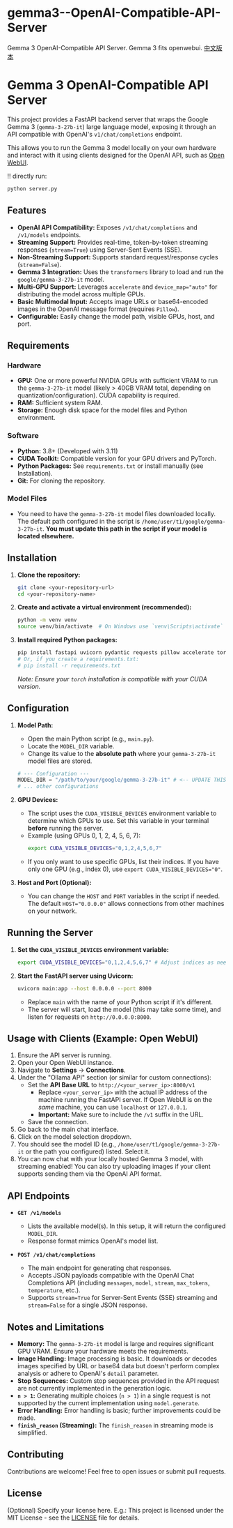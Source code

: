# gemma3--OpenAI-Compatible-API-Server
Gemma 3 OpenAI-Compatible API Server. Gemma 3 fits openwebui.
[中文版本](readme_zh.md)
# Gemma 3 OpenAI-Compatible API Server

This project provides a FastAPI backend server that wraps the Google Gemma 3 (`gemma-3-27b-it`) large language model, exposing it through an API compatible with OpenAI's `v1/chat/completions` endpoint.

This allows you to run the Gemma 3 model locally on your own hardware and interact with it using clients designed for the OpenAI API, such as [Open WebUI](https://github.com/open-webui/open-webui).

!! directly run:
```python
python server.py
```

## Features

*   **OpenAI API Compatibility:** Exposes `/v1/chat/completions` and `/v1/models` endpoints.
*   **Streaming Support:** Provides real-time, token-by-token streaming responses (`stream=True`) using Server-Sent Events (SSE).
*   **Non-Streaming Support:** Supports standard request/response cycles (`stream=False`).
*   **Gemma 3 Integration:** Uses the `transformers` library to load and run the `google/gemma-3-27b-it` model.
*   **Multi-GPU Support:** Leverages `accelerate` and `device_map="auto"` for distributing the model across multiple GPUs.
*   **Basic Multimodal Input:** Accepts image URLs or base64-encoded images in the OpenAI message format (requires `Pillow`).
*   **Configurable:** Easily change the model path, visible GPUs, host, and port.

## Requirements

### Hardware

*   **GPU:** One or more powerful NVIDIA GPUs with sufficient VRAM to run the `gemma-3-27b-it` model (likely > 40GB VRAM total, depending on quantization/configuration). CUDA capability is required.
*   **RAM:** Sufficient system RAM.
*   **Storage:** Enough disk space for the model files and Python environment.

### Software

*   **Python:** 3.8+ (Developed with 3.11)
*   **CUDA Toolkit:** Compatible version for your GPU drivers and PyTorch.
*   **Python Packages:** See `requirements.txt` or install manually (see Installation).
*   **Git:** For cloning the repository.

### Model Files

*   You need to have the `gemma-3-27b-it` model files downloaded locally. The default path configured in the script is `/home/user/t1/google/gemma-3-27b-it`. **You must update this path in the script if your model is located elsewhere.**

## Installation

1.  **Clone the repository:**
    ```bash
    git clone <your-repository-url>
    cd <your-repository-name>
    ```

2.  **Create and activate a virtual environment (recommended):**
    ```bash
    python -m venv venv
    source venv/bin/activate  # On Windows use `venv\Scripts\activate`
    ```

3.  **Install required Python packages:**
    ```bash
    pip install fastapi uvicorn pydantic requests pillow accelerate torch transformers bitsandbytes python-dotenv # Add any other specific dependencies used
    # Or, if you create a requirements.txt:
    # pip install -r requirements.txt
    ```
    *Note: Ensure your `torch` installation is compatible with your CUDA version.*

## Configuration

1.  **Model Path:**
    *   Open the main Python script (e.g., `main.py`).
    *   Locate the `MODEL_DIR` variable.
    *   Change its value to the **absolute path** where your `gemma-3-27b-it` model files are stored.
    ```python
    # --- Configuration ---
    MODEL_DIR = "/path/to/your/google/gemma-3-27b-it" # <-- UPDATE THIS
    # ... other configurations
    ```

2.  **GPU Devices:**
    *   The script uses the `CUDA_VISIBLE_DEVICES` environment variable to determine which GPUs to use. Set this variable in your terminal **before** running the server.
    *   Example (using GPUs 0, 1, 2, 4, 5, 6, 7):
        ```bash
        export CUDA_VISIBLE_DEVICES="0,1,2,4,5,6,7"
        ```
    *   If you only want to use specific GPUs, list their indices. If you have only one GPU (e.g., index 0), use `export CUDA_VISIBLE_DEVICES="0"`.

3.  **Host and Port (Optional):**
    *   You can change the `HOST` and `PORT` variables in the script if needed. The default `HOST="0.0.0.0"` allows connections from other machines on your network.

## Running the Server

1.  **Set the `CUDA_VISIBLE_DEVICES` environment variable:**
    ```bash
    export CUDA_VISIBLE_DEVICES="0,1,2,4,5,6,7" # Adjust indices as needed
    ```

2.  **Start the FastAPI server using Uvicorn:**
    ```bash
    uvicorn main:app --host 0.0.0.0 --port 8000
    ```
    *   Replace `main` with the name of your Python script if it's different.
    *   The server will start, load the model (this may take some time), and listen for requests on `http://0.0.0.0:8000`.

## Usage with Clients (Example: Open WebUI)

1.  Ensure the API server is running.
2.  Open your Open WebUI instance.
3.  Navigate to **Settings** -> **Connections**.
4.  Under the "Ollama API" section (or similar for custom connections):
    *   Set the **API Base URL** to `http://<your_server_ip>:8000/v1`
        *   Replace `<your_server_ip>` with the actual IP address of the machine running the FastAPI server. If Open WebUI is on the *same* machine, you can use `localhost` or `127.0.0.1`.
        *   **Important:** Make sure to include the `/v1` suffix in the URL.
    *   Save the connection.
5.  Go back to the main chat interface.
6.  Click on the model selection dropdown.
7.  You should see the model ID (e.g., `/home/user/t1/google/gemma-3-27b-it` or the path you configured) listed. Select it.
8.  You can now chat with your locally hosted Gemma 3 model, with streaming enabled! You can also try uploading images if your client supports sending them via the OpenAI API format.

## API Endpoints

*   **`GET /v1/models`**
    *   Lists the available model(s). In this setup, it will return the configured `MODEL_DIR`.
    *   Response format mimics OpenAI's model list.

*   **`POST /v1/chat/completions`**
    *   The main endpoint for generating chat responses.
    *   Accepts JSON payloads compatible with the OpenAI Chat Completions API (including `messages`, `model`, `stream`, `max_tokens`, `temperature`, etc.).
    *   Supports `stream=True` for Server-Sent Events (SSE) streaming and `stream=False` for a single JSON response.

## Notes and Limitations

*   **Memory:** The `gemma-3-27b-it` model is large and requires significant GPU VRAM. Ensure your hardware meets the requirements.
*   **Image Handling:** Image processing is basic. It downloads or decodes images specified by URL or base64 data but doesn't perform complex analysis or adhere to OpenAI's `detail` parameter.
*   **Stop Sequences:** Custom stop sequences provided in the API request are not currently implemented in the generation logic.
*   **`n > 1`:** Generating multiple choices (`n > 1`) in a single request is not supported by the current implementation using `model.generate`.
*   **Error Handling:** Error handling is basic; further improvements could be made.
*   **`finish_reason` (Streaming):** The `finish_reason` in streaming mode is simplified.

## Contributing

Contributions are welcome! Feel free to open issues or submit pull requests.

## License

(Optional) Specify your license here. E.g.:
This project is licensed under the MIT License - see the [LICENSE](LICENSE) file for details.
